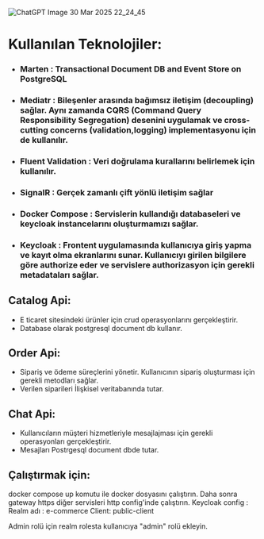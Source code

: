 ![ChatGPT Image 30 Mar 2025 22_24_45](https://github.com/user-attachments/assets/32f54b9e-c3c1-472c-aa89-aafdcdd8f1a8)
# Kullanılan Teknolojiler:
- ### Marten : Transactional Document DB and Event Store on PostgreSQL
- ### Mediatr : Bileşenler arasında bağımsız iletişim (decoupling) sağlar. Aynı zamanda CQRS (Command Query Responsibility Segregation) desenini uygulamak ve cross-cutting concerns (validation,logging) implementasyonu için de kullanılır.
- ### Fluent Validation : Veri doğrulama kurallarını belirlemek için kullanılır.
- ### SignalR : Gerçek zamanlı çift yönlü iletişim sağlar 
- ### Docker Compose : Servislerin kullandığı databaseleri ve keycloak instancelarını oluşturmamızı sağlar.
- ### Keycloak : Frontent uygulamasında kullanıcıya giriş yapma ve kayıt olma ekranlarını sunar. Kullanıcıyı girilen bilgilere göre authorize eder ve servislere authorizasyon için gerekli metadataları sağlar.


## Catalog Api:
- E ticaret sitesindeki ürünler için crud operasyonlarını gerçekleştirir.
- Database olarak postgresql document db kullanır.
## Order Api:
- Sipariş ve ödeme süreçlerini yönetir. Kullanıcının sipariş oluşturması için gerekli metodları sağlar.
- Verilen siparileri İlişkisel veritabanında tutar.
## Chat Api:
- Kullanıcıların müşteri hizmetleriyle mesajlajması için gerekli operasyonları gerçekleştirir.
- Mesajları Postrgesql document dbde tutar.

## Çalıştırmak için:
docker compose up komutu ile docker dosyasını çalıştırın.
Daha sonra gateway https diğer servisleri http config'inde çalıştırın. 
Keycloak config :
Realm adı : e-commerce
Client: public-client

Admin rolü için realm rolesta kullanıcıya "admin" rolü ekleyin. 
